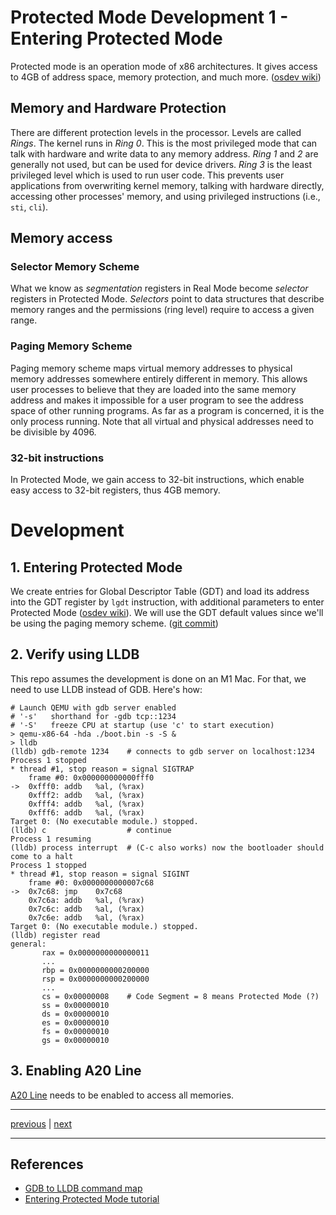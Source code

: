 # Protected Mode Development 1 - Entering Protected Mode

Protected mode is an operation mode of x86 architectures. It gives access to 4GB of address space, memory protection, and much more. ([osdev wiki](https://wiki.osdev.org/Protected_mode))

## Memory and Hardware Protection

There are different protection levels in the processor. Levels are called _Rings_. The kernel runs in _Ring 0_. This is the most privileged mode that can talk with hardware and write data to any memory address. _Ring 1_ and _2_ are generally not used, but can be used for device drivers. _Ring 3_ is the least privileged level which is used to run user code. This prevents user applications from overwriting kernel memory, talking with hardware directly, accessing other processes' memory, and using privileged instructions (i.e., `sti`, `cli`).

## Memory access

### Selector Memory Scheme

What we know as _segmentation_ registers in Real Mode become _selector_ registers in Protected Mode. _Selectors_ point to data structures that describe memory ranges and the permissions (ring level) require to access a given range.

### Paging Memory Scheme

Paging memory scheme maps virtual memory addresses to physical memory addresses somewhere entirely different in memory. This allows user processes to believe that they are loaded into the same memory address and makes it impossible for a user program to see the address space of other running programs. As far as a program is concerned, it is the only process running. Note that all virtual and physical addresses need to be divisible by 4096.

### 32-bit instructions

In Protected Mode, we gain access to 32-bit instructions, which enable easy access to 32-bit registers, thus 4GB memory.

# Development

## 1. Entering Protected Mode

We create entries for Global Descriptor Table (GDT) and load its address into the GDT register by `lgdt` instruction, with additional parameters to enter Protected Mode ([osdev wiki](https://wiki.osdev.org/GDT)). We will use the GDT default values since we'll be using the paging memory scheme. ([git commit](https://github.com/taikiy/kernel/commit/82f6dae884e016ec3045f76bd52ebc4f91b886aa))

## 2. Verify using LLDB

This repo assumes the development is done on an M1 Mac. For that, we need to use LLDB instead of GDB. Here's how:

```shell
# Launch QEMU with gdb server enabled
# '-s'   shorthand for -gdb tcp::1234
# '-S'   freeze CPU at startup (use 'c' to start execution)
> qemu-x86-64 -hda ./boot.bin -s -S &
> lldb
(lldb) gdb-remote 1234    # connects to gdb server on localhost:1234
Process 1 stopped
* thread #1, stop reason = signal SIGTRAP
    frame #0: 0x000000000000fff0
->  0xfff0: addb   %al, (%rax)
    0xfff2: addb   %al, (%rax)
    0xfff4: addb   %al, (%rax)
    0xfff6: addb   %al, (%rax)
Target 0: (No executable module.) stopped.
(lldb) c                  # continue
Process 1 resuming
(lldb) process interrupt  # (C-c also works) now the bootloader should come to a halt
Process 1 stopped
* thread #1, stop reason = signal SIGINT
    frame #0: 0x0000000000007c68
->  0x7c68: jmp    0x7c68
    0x7c6a: addb   %al, (%rax)
    0x7c6c: addb   %al, (%rax)
    0x7c6e: addb   %al, (%rax)
Target 0: (No executable module.) stopped.
(lldb) register read
general:
       rax = 0x0000000000000011
       ...
       rbp = 0x0000000000200000
       rsp = 0x0000000000200000
       ...
       cs = 0x00000008    # Code Segment = 8 means Protected Mode (?)
       ss = 0x00000010
       ds = 0x00000010
       es = 0x00000010
       fs = 0x00000010
       gs = 0x00000010
```

## 3. Enabling A20 Line

[A20 Line](https://wiki.osdev.org/A20_Line) needs to be enabled to access all memories.

---

[previous](./real_mode_development.md) | [next](./protected_mode_development_2.md)

---

## References

- [GDB to LLDB command map](https://lldb.llvm.org/use/map.html#examining-thread-state)
- [Entering Protected Mode tutorial](http://www.osdever.net/tutorials/view/the-world-of-protected-mode)
